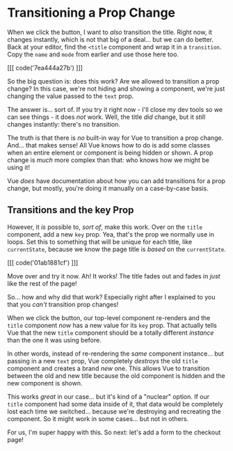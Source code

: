 # Transitioning a Prop Change

When we click the button, I want to *also* transition the title. Right now, it
changes instantly, which is not that big of a deal... but we can do better. Back
at your editor, find the `<title` component and wrap it in a `transition`. Copy
the `name` and `mode` from earlier and use those here too.

[[[ code('7ea444a27b') ]]]

So the big question is: does this work? Are we allowed to transition a prop change?
In this case, we're not hiding and showing a component, we're just changing the
value passed to the `text` prop.

The answer is... sort of. If you try it right now - I'll close my dev tools so we
can see things - it does *not* work. Well, the title *did* change, but it *still*
changes instantly: there's no transition.

The truth is that there is *no* built-in way for Vue to transition a prop change.
And... that makes sense! All Vue knows how to do is add some classes when an entire
element or component is being hidden or shown. A prop change is *much* more complex
than that: who knows how we might be using it!

Vue *does* have documentation about how you can add transitions for a prop change,
but mostly, you're doing it manually on a case-by-case basis.

## Transitions and the key Prop

However, it *is* possible to, *sort of*, make this work. Over on the
`title` component, add a new `key` prop. Yea, that's the prop we normally use
in loops. Set this to something that will be unique for each title, like
`currentState`, because we know the page title is *based* on the `currentState`.

[[[ code('01ab1881cf') ]]]

Move over and try it now. Ah! It works! The title fades out and fades in *just*
like the rest of the page!

So... how and why did that work? Especially right after I explained to you that
you *can't* transition prop changes!

When we click the button, our top-level component re-renders and the `title`
component *now* has a new value for its `key` prop. That actually tells Vue that
the new `title` component should be a totally different *instance* than the one
it was using before.

In other words, instead of re-rendering the *same* component instance... but passing
in a new `text` prop, Vue completely *destroys* the old `title` component and
creates a brand *new* one. This allows Vue to transition between the old and new
title because the old component is hidden and the new component is shown.

This works *great* in our case... but it's kind of a "nuclear" option. If our
`title` component had some data inside of it, that data would be completely lost
each time we switched... because we're destroying and recreating the component. So
it might work in some cases... but not in others.

For us, I'm super happy with this. So next: let's add a form to the checkout page!
